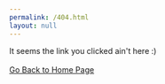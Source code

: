 ```yaml
---
permalink: /404.html
layout: null
---
```


<html>
  <head>
    <meta content='jekyll-theme-comics' property='og:title' />
    <title>Scribble</title>
    <link rel="stylesheet" href="{{ '/assets/css/style.css?v=' | append: site.github.build_revision | relative_url }}">
    <meta content='width=device-width, initial-scale=1.0, user-scalable=no' name='viewport'>
    <meta content='text/html; charset=utf-8' http-equiv='content-type' />
    <meta content='{{ site.url }}' property='og:url' />
    <meta content="{{ site.description }}" property='og:description' />
    <meta content="blog" property="og:type" />
  </head>
  <body>
  <div class="missing">
     It seems the link you clicked ain't here :)<br/>
     <br/>
     </div>
     <a href="{{ site.url }}" class="">Go Back to Home Page</a>
  </body>
</html>
